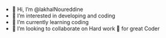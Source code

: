 - 👋 Hi, I’m @lakhalNoureddine
- 👀 I’m interested in developing and coding
- 🌱 I’m currently learning coding
- 💞️ I’m looking to collaborate on Hard work 💪 for great Coder 

<!---
lakhalNoureddine/lakhalNoureddine is a ✨ special ✨ repository because its `README.md` (this file) appears on your GitHub profile.
You can click the Preview link to take a look at your changes.
--->
